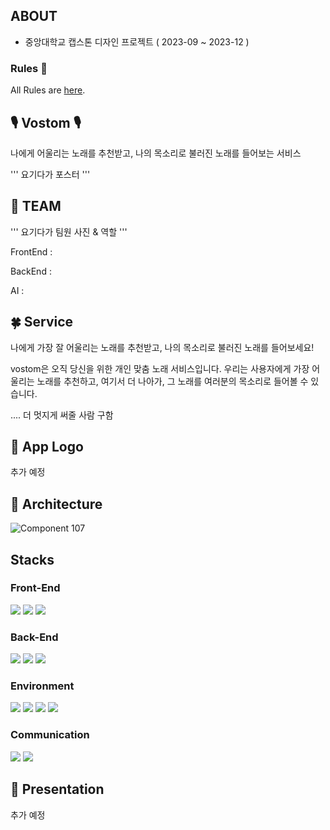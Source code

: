 ## ABOUT
- 중앙대학교 캡스톤 디자인 프로젝트 ( 2023-09 ~ 2023-12 )

 ### Rules 🤝

All Rules are [here](./Rules.md).



## 🎙 Vostom 🎙
나에게 어울리는 노래를 추천받고, 나의 목소리로 불러진 노래를 들어보는 서비스

'''
요기다가 포스터
'''

## 🐥 TEAM 
'''
요기다가 팀원 사진 & 역할
'''


FrontEnd : 

BackEnd : 

AI :


## 🍀 Service 

나에게 가장 잘 어울리는 노래를 추천받고, 나의 목소리로 불러진 노래를 들어보세요!

vostom은 오직 당신을 위한 개인 맞춤 노래 서비스입니다. 우리는 사용자에게 가장 어울리는 노래를 추천하고, 여기서 더 나아가, 그 노래를 여러분의 목소리로 들어볼 수 있습니다.

.... 더 멋지게 써줄 사람 구함


## 🎀 App Logo 
추가 예정


## 🐲 Architecture 
![Component 107](https://github.com/kangmyoungseok/git_demo/assets/33647663/71e06db3-7073-44c1-a22a-a9bbd63aed25)



## Stacks
### Front-End
<img src="https://img.shields.io/badge/Kotlin-7F52FF?style=for-the-badge&logo=Kotlin&logoColor=white"> <img src="https://img.shields.io/badge/Jetpack Compose-4285F4?style=for-the-badge&logo=Jetpack Compose&logoColor=white"> <img src="https://img.shields.io/badge/Android-3DDC84?style=for-the-badge&logo=Android&logoColor=white">

### Back-End
<img src="https://img.shields.io/badge/Node.js-339933?style=for-the-badge&logo=Node.js&logoColor=white"> <img src="https://img.shields.io/badge/MongoDB-47A248?style=for-the-badge&logo=MongoDB&logoColor=white"> <img src="https://img.shields.io/badge/AWS-232F3E?style=for-the-badge&logo=Amazon AWS&logoColor=white"> 
### Environment
<img src="https://img.shields.io/badge/Visual Studio Code-007ACC?style=for-the-badge&logo=Visual Studio Code&logoColor=white"> <img src="https://img.shields.io/badge/Android Studio-3DDC84?style=for-the-badge&logo=Android Studio&logoColor=white"> <img src="https://img.shields.io/badge/Git-F05032?style=for-the-badge&logo=Git&logoColor=white"> <img src="https://img.shields.io/badge/Github-181717?style=for-the-badge&logo=Github&logoColor=white">

### Communication
<img src="https://img.shields.io/badge/Notion-000000?style=for-the-badge&logo=Notion&logoColor=white"> <img src="https://img.shields.io/badge/Google Meet-00897B?style=for-the-badge&logo=Google Meet&logoColor=white">

## 📑 Presentation
추가 예정

